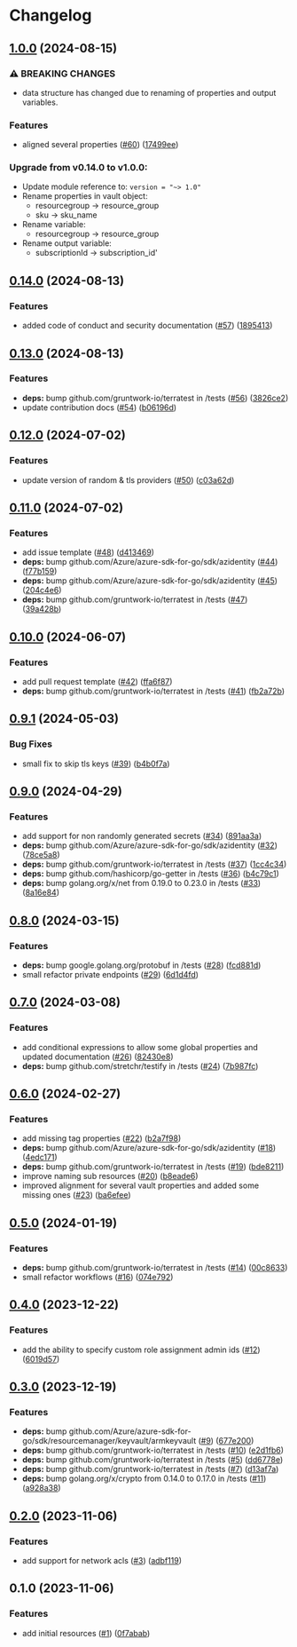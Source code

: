 # Changelog

## [1.0.0](https://github.com/CloudNationHQ/terraform-azure-kv/compare/v0.14.0...v1.0.0) (2024-08-15)


### ⚠ BREAKING CHANGES

* data structure has changed due to renaming of properties and output variables.

### Features

* aligned several properties ([#60](https://github.com/CloudNationHQ/terraform-azure-kv/issues/60)) ([17499ee](https://github.com/CloudNationHQ/terraform-azure-kv/commit/17499ee05026d38d943b7e65868adc7db72f2d34))

### Upgrade from v0.14.0 to v1.0.0:

- Update module reference to: `version = "~> 1.0"`
- Rename properties in vault object:
  - resourcegroup -> resource_group
  - sku -> sku_name
- Rename variable:
  - resourcegroup -> resource_group
- Rename output variable:
  - subscriptionId -> subscription_id'

## [0.14.0](https://github.com/CloudNationHQ/terraform-azure-kv/compare/v0.13.0...v0.14.0) (2024-08-13)


### Features

* added code of conduct and security documentation ([#57](https://github.com/CloudNationHQ/terraform-azure-kv/issues/57)) ([1895413](https://github.com/CloudNationHQ/terraform-azure-kv/commit/1895413641bbaf9b13084797c5174ba47e895375))

## [0.13.0](https://github.com/CloudNationHQ/terraform-azure-kv/compare/v0.12.0...v0.13.0) (2024-08-13)


### Features

* **deps:** bump github.com/gruntwork-io/terratest in /tests ([#56](https://github.com/CloudNationHQ/terraform-azure-kv/issues/56)) ([3826ce2](https://github.com/CloudNationHQ/terraform-azure-kv/commit/3826ce221af9d4d5c8df8d9a05c7270a1a49eeab))
* update contribution docs ([#54](https://github.com/CloudNationHQ/terraform-azure-kv/issues/54)) ([b06196d](https://github.com/CloudNationHQ/terraform-azure-kv/commit/b06196d4d89cc64e24d6339668d9a00ef9572530))

## [0.12.0](https://github.com/CloudNationHQ/terraform-azure-kv/compare/v0.11.0...v0.12.0) (2024-07-02)


### Features

* update version of random & tls providers ([#50](https://github.com/CloudNationHQ/terraform-azure-kv/issues/50)) ([c03a62d](https://github.com/CloudNationHQ/terraform-azure-kv/commit/c03a62d385b2b16432cebdbec1de1d8e54ce927b))

## [0.11.0](https://github.com/CloudNationHQ/terraform-azure-kv/compare/v0.10.0...v0.11.0) (2024-07-02)


### Features

* add issue template ([#48](https://github.com/CloudNationHQ/terraform-azure-kv/issues/48)) ([d413469](https://github.com/CloudNationHQ/terraform-azure-kv/commit/d413469ad6b197afe2b83236f4c8a0cdf869afec))
* **deps:** bump github.com/Azure/azure-sdk-for-go/sdk/azidentity ([#44](https://github.com/CloudNationHQ/terraform-azure-kv/issues/44)) ([f77b159](https://github.com/CloudNationHQ/terraform-azure-kv/commit/f77b159636481ff1fb13303973ee4d38e484f321))
* **deps:** bump github.com/Azure/azure-sdk-for-go/sdk/azidentity ([#45](https://github.com/CloudNationHQ/terraform-azure-kv/issues/45)) ([204c4e6](https://github.com/CloudNationHQ/terraform-azure-kv/commit/204c4e60b5ac0f0f81d32ba935d9d818e75f6d39))
* **deps:** bump github.com/gruntwork-io/terratest in /tests ([#47](https://github.com/CloudNationHQ/terraform-azure-kv/issues/47)) ([39a428b](https://github.com/CloudNationHQ/terraform-azure-kv/commit/39a428bca29bc814430260aeb487dcb176b2cbb2))

## [0.10.0](https://github.com/CloudNationHQ/terraform-azure-kv/compare/v0.9.1...v0.10.0) (2024-06-07)


### Features

* add pull request template ([#42](https://github.com/CloudNationHQ/terraform-azure-kv/issues/42)) ([ffa6f87](https://github.com/CloudNationHQ/terraform-azure-kv/commit/ffa6f871b7eb010f018df39053fc16bfe2a9c5de))
* **deps:** bump github.com/gruntwork-io/terratest in /tests ([#41](https://github.com/CloudNationHQ/terraform-azure-kv/issues/41)) ([fb2a72b](https://github.com/CloudNationHQ/terraform-azure-kv/commit/fb2a72b518a604e152c6b9d9777e4c9a02303f5e))

## [0.9.1](https://github.com/CloudNationHQ/terraform-azure-kv/compare/v0.9.0...v0.9.1) (2024-05-03)


### Bug Fixes

* small fix to skip tls keys ([#39](https://github.com/CloudNationHQ/terraform-azure-kv/issues/39)) ([b4b0f7a](https://github.com/CloudNationHQ/terraform-azure-kv/commit/b4b0f7a77dfaf2f6ec06bddc45db9623eb64012e))

## [0.9.0](https://github.com/CloudNationHQ/terraform-azure-kv/compare/v0.8.0...v0.9.0) (2024-04-29)


### Features

* add support for non randomly generated secrets ([#34](https://github.com/CloudNationHQ/terraform-azure-kv/issues/34)) ([891aa3a](https://github.com/CloudNationHQ/terraform-azure-kv/commit/891aa3a30cd9a3d499761e11afe33f980b7e472f))
* **deps:** bump github.com/Azure/azure-sdk-for-go/sdk/azidentity ([#32](https://github.com/CloudNationHQ/terraform-azure-kv/issues/32)) ([78ce5a8](https://github.com/CloudNationHQ/terraform-azure-kv/commit/78ce5a8b18725e5d147c5c2f6991372baa9dfb5a))
* **deps:** bump github.com/gruntwork-io/terratest in /tests ([#37](https://github.com/CloudNationHQ/terraform-azure-kv/issues/37)) ([1cc4c34](https://github.com/CloudNationHQ/terraform-azure-kv/commit/1cc4c344c75718ae136ff10ec3f6fe69df391000))
* **deps:** bump github.com/hashicorp/go-getter in /tests ([#36](https://github.com/CloudNationHQ/terraform-azure-kv/issues/36)) ([b4c79c1](https://github.com/CloudNationHQ/terraform-azure-kv/commit/b4c79c1a7aafb921688c14366e1d471d4ce732ed))
* **deps:** bump golang.org/x/net from 0.19.0 to 0.23.0 in /tests ([#33](https://github.com/CloudNationHQ/terraform-azure-kv/issues/33)) ([8a16e84](https://github.com/CloudNationHQ/terraform-azure-kv/commit/8a16e84db930d015c34832b35e4cc56cb530904c))

## [0.8.0](https://github.com/CloudNationHQ/terraform-azure-kv/compare/v0.7.0...v0.8.0) (2024-03-15)


### Features

* **deps:** bump google.golang.org/protobuf in /tests ([#28](https://github.com/CloudNationHQ/terraform-azure-kv/issues/28)) ([fcd881d](https://github.com/CloudNationHQ/terraform-azure-kv/commit/fcd881d7e816d2d0afc34ca44bbaf3f73f676e41))
* small refactor private endpoints ([#29](https://github.com/CloudNationHQ/terraform-azure-kv/issues/29)) ([6d1d4fd](https://github.com/CloudNationHQ/terraform-azure-kv/commit/6d1d4fdc96025ecf9e7b90dea9ae0467a3b01e1b))

## [0.7.0](https://github.com/CloudNationHQ/terraform-azure-kv/compare/v0.6.0...v0.7.0) (2024-03-08)


### Features

* add conditional expressions to allow some global properties and updated documentation ([#26](https://github.com/CloudNationHQ/terraform-azure-kv/issues/26)) ([82430e8](https://github.com/CloudNationHQ/terraform-azure-kv/commit/82430e8f62daca8b4810aed4aec196a4b5d63fa1))
* **deps:** bump github.com/stretchr/testify in /tests ([#24](https://github.com/CloudNationHQ/terraform-azure-kv/issues/24)) ([7b987fc](https://github.com/CloudNationHQ/terraform-azure-kv/commit/7b987fc5f8cbe3a501f7474b8945dcd6ce9b42c8))

## [0.6.0](https://github.com/CloudNationHQ/terraform-azure-kv/compare/v0.5.0...v0.6.0) (2024-02-27)


### Features

* add missing tag properties ([#22](https://github.com/CloudNationHQ/terraform-azure-kv/issues/22)) ([b2a7f98](https://github.com/CloudNationHQ/terraform-azure-kv/commit/b2a7f9815ae68d35a43196949d422f9d2f7765fd))
* **deps:** bump github.com/Azure/azure-sdk-for-go/sdk/azidentity ([#18](https://github.com/CloudNationHQ/terraform-azure-kv/issues/18)) ([4edc171](https://github.com/CloudNationHQ/terraform-azure-kv/commit/4edc1717195cf010c64d17ee2ce1b196e4359d6f))
* **deps:** bump github.com/gruntwork-io/terratest in /tests ([#19](https://github.com/CloudNationHQ/terraform-azure-kv/issues/19)) ([bde8211](https://github.com/CloudNationHQ/terraform-azure-kv/commit/bde82111e421c466a3bcdb9918e0301d9537a346))
* improve naming sub resources ([#20](https://github.com/CloudNationHQ/terraform-azure-kv/issues/20)) ([b8eade6](https://github.com/CloudNationHQ/terraform-azure-kv/commit/b8eade6ab01f3790d33f7048488ca096f1c0825e))
* improved alignment for several vault properties and added some missing ones ([#23](https://github.com/CloudNationHQ/terraform-azure-kv/issues/23)) ([ba6efee](https://github.com/CloudNationHQ/terraform-azure-kv/commit/ba6efee760f538d17b20715a0fae0f0db8f9134a))

## [0.5.0](https://github.com/CloudNationHQ/terraform-azure-kv/compare/v0.4.0...v0.5.0) (2024-01-19)


### Features

* **deps:** bump github.com/gruntwork-io/terratest in /tests ([#14](https://github.com/CloudNationHQ/terraform-azure-kv/issues/14)) ([00c8633](https://github.com/CloudNationHQ/terraform-azure-kv/commit/00c8633eb6c27f8c8e6bc4978b3e6c9004c4b040))
* small refactor workflows ([#16](https://github.com/CloudNationHQ/terraform-azure-kv/issues/16)) ([074e792](https://github.com/CloudNationHQ/terraform-azure-kv/commit/074e79266e62a05239a75455e11cc18991d99bfa))

## [0.4.0](https://github.com/CloudNationHQ/terraform-azure-kv/compare/v0.3.0...v0.4.0) (2023-12-22)


### Features

* add the ability to specify custom role assignment admin ids ([#12](https://github.com/CloudNationHQ/terraform-azure-kv/issues/12)) ([6019d57](https://github.com/CloudNationHQ/terraform-azure-kv/commit/6019d57c2275c4a92160d31b49368078817a84fa))

## [0.3.0](https://github.com/CloudNationHQ/terraform-azure-kv/compare/v0.2.0...v0.3.0) (2023-12-19)


### Features

* **deps:** bump github.com/Azure/azure-sdk-for-go/sdk/resourcemanager/keyvault/armkeyvault ([#9](https://github.com/CloudNationHQ/terraform-azure-kv/issues/9)) ([677e200](https://github.com/CloudNationHQ/terraform-azure-kv/commit/677e2004c19c50f47e3601e7cc79fddf5ad8d6b5))
* **deps:** bump github.com/gruntwork-io/terratest in /tests ([#10](https://github.com/CloudNationHQ/terraform-azure-kv/issues/10)) ([e2d1fb6](https://github.com/CloudNationHQ/terraform-azure-kv/commit/e2d1fb6d3e84220755eed2e66809201bee443f67))
* **deps:** bump github.com/gruntwork-io/terratest in /tests ([#5](https://github.com/CloudNationHQ/terraform-azure-kv/issues/5)) ([dd6778e](https://github.com/CloudNationHQ/terraform-azure-kv/commit/dd6778e529e908a1556d77fa628c811e15153388))
* **deps:** bump github.com/gruntwork-io/terratest in /tests ([#7](https://github.com/CloudNationHQ/terraform-azure-kv/issues/7)) ([d13af7a](https://github.com/CloudNationHQ/terraform-azure-kv/commit/d13af7ab8d33b8d83bed666a92683d7654589dff))
* **deps:** bump golang.org/x/crypto from 0.14.0 to 0.17.0 in /tests ([#11](https://github.com/CloudNationHQ/terraform-azure-kv/issues/11)) ([a928a38](https://github.com/CloudNationHQ/terraform-azure-kv/commit/a928a382482ae332392bc4f4fbfb185753f0b63f))

## [0.2.0](https://github.com/CloudNationHQ/terraform-azure-kv/compare/v0.1.0...v0.2.0) (2023-11-06)


### Features

* add support for network acls ([#3](https://github.com/CloudNationHQ/terraform-azure-kv/issues/3)) ([adbf119](https://github.com/CloudNationHQ/terraform-azure-kv/commit/adbf11935909b3086c68fb1936ed5a80257ed09b))

## 0.1.0 (2023-11-06)


### Features

* add initial resources ([#1](https://github.com/CloudNationHQ/terraform-azure-kv/issues/1)) ([0f7abab](https://github.com/CloudNationHQ/terraform-azure-kv/commit/0f7abab35234bfd3bbc1871cbf8ee99199e5c431))
